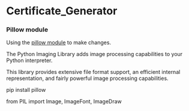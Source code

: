# Certificate_Generator

### Pillow module

Using the [pillow module](https://pypi.org/project/Pillow/) to make changes.

The Python Imaging Library adds image processing capabilities to your Python interpreter.

This library provides extensive file format support, an efficient internal representation, and fairly powerful image processing capabilities.

pip install pillow

from PIL import Image, ImageFont, ImageDraw

